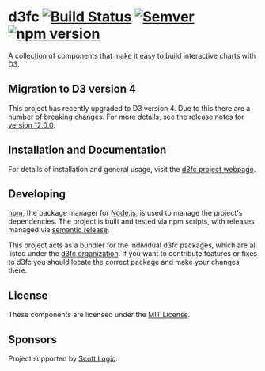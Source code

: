 # d3fc [![Build Status](https://travis-ci.org/d3fc/d3fc.svg?branch=master)](https://travis-ci.org/d3fc/d3fc) [![Semver](http://img.shields.io/SemVer/2.0.0.png)](http://semver.org/spec/v2.0.0.html) [![npm version](https://badge.fury.io/js/d3fc.svg)](https://badge.fury.io/js/d3fc)

A collection of components that make it easy to build interactive charts with D3.

## Migration to D3 version 4

This project has recently upgraded to D3 version 4. Due to this there are a number of breaking changes. For more details, see the [release notes for version 12.0.0](https://github.com/d3fc/d3fc/releases/tag/v12.0.0).

## Installation and Documentation

For details of installation and general usage, visit the [d3fc project webpage](http://d3fc.io/).

## Developing

[npm](https://www.npmjs.com/), the package manager for [Node.js](https://nodejs.org/), is used to manage the project's dependencies. The project is built and tested via npm scripts, with releases managed via [semantic release](https://github.com/semantic-release/semantic-release).

This project acts as a bundler for the individual d3fc packages, which are all listed under the [d3fc organization](https://github.com/d3fc). If you want to contribute features or fixes to d3fc you should locate the correct package and make your changes there.

## License

These components are licensed under the [MIT License](http://opensource.org/licenses/MIT).

## Sponsors

Project supported by [Scott Logic](http://www.scottlogic.com).
